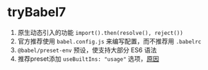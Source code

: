 # tryBabel7

1. 原生动态引入的功能 `import().then(resolve(), reject())`
2. 官方推荐使用 `babel.config.js` 来编写配置，而不推荐用 `.babelrc`
3. `@babel/preset-env` 预设，使支持大部分 ES6 语法
4. 推荐preset添加 `useBuiltIns: "usage"` 选项，[原因](https://babeljs.io/docs/en/babel-preset-stage-0#usebuiltins)
